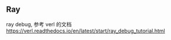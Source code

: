 ## Ray

ray debug, 参考 verl 的文档 https://verl.readthedocs.io/en/latest/start/ray_debug_tutorial.html 




